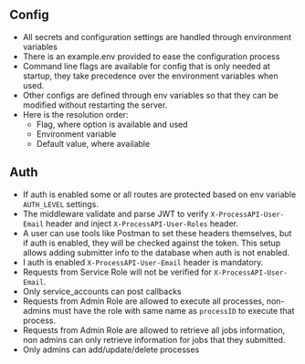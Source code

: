 ## Config
- All secrets and configuration settings are handled through environment variables
- There is an example.env provided to ease the configuration process
- Command line flags are available for config that is only needed at startup, they take precedence over the environment variables when used.
- Other configs are defined through env variables so that they can be modified without restarting the server.
- Here is the resolution order:
    - Flag, where option is available and used
    - Environment variable
    - Default value, where available


## Auth
- If auth is enabled some or all routes are protected based on env variable `AUTH_LEVEL` settings.
- The middleware validate and parse JWT to verify `X-ProcessAPI-User-Email` header and inject `X-ProcessAPI-User-Roles` header.
- A user can use tools like Postman to set these headers themselves, but if auth is enabled, they will be checked against the token. This setup allows adding submitter info to the database when auth is not enabled.
- I auth is enabled `X-ProcessAPI-User-Email` header is mandatory.
- Requests from Service Role will not be verified for `X-ProcessAPI-User-Email`.
- Only service_accounts can post callbacks
- Requests from Admin Role are allowed to execute all processes, non-admins must have the role with same name as `processID` to execute that process.
- Requests from Admin Role are allowed to retrieve all jobs information, non admins can only retrieve information for jobs that they submitted.
- Only admins can add/update/delete processes
